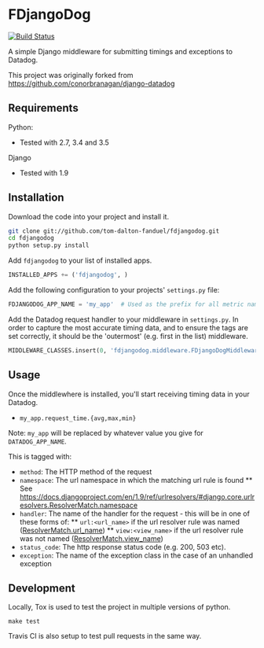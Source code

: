 # FDjangoDog

[![Build Status](https://travis-ci.org/tom-dalton-fanduel/fdjangodog.svg?branch=master)](https://travis-ci.org/tom-dalton-fanduel/fdjangodog)

A simple Django middleware for submitting timings and exceptions to Datadog.

This project was originally forked from https://github.com/conorbranagan/django-datadog


## Requirements

Python:
* Tested with 2.7, 3.4 and 3.5

Django
* Tested with 1.9


## Installation

Download the code into your project and install it.

```bash
git clone git://github.com/tom-dalton-fanduel/fdjangodog.git
cd fdjangodog
python setup.py install
```

Add `fdjangodog` to your list of installed apps.

```python
INSTALLED_APPS += ('fdjangodog', )
```

Add the following configuration to your projects' `settings.py` file:

```python
FDJANGODOG_APP_NAME = 'my_app'  # Used as the prefix for all metric names - e.g. this would give 'my_app.request_time'
```

Add the Datadog request handler to your middleware in `settings.py`. In order to capture the most accurate timing data,
and to ensure the tags are set correctly, it should be the 'outermost' (e.g. first in the list) middleware.

```python
MIDDLEWARE_CLASSES.insert(0, 'fdjangodog.middleware.FDjangoDogMiddleware')
```


## Usage

Once the middlewhere is installed, you'll start receiving timing data in your Datadog.

- `my_app.request_time.{avg,max,min}`

Note: `my_app` will be replaced by whatever value you give for `DATADOG_APP_NAME`.

This is tagged with:
* `method`: The HTTP method of the request
* `namespace`: The url namespace in which the matching url rule is found
** See https://docs.djangoproject.com/en/1.9/ref/urlresolvers/#django.core.urlresolvers.ResolverMatch.namespace
* `handler`: The name of the handler for the request - this will be in one of these forms of:
** `url:<url_name>` if the url resolver rule was named ([ResolverMatch.url_name](https://docs.djangoproject.com/en/1.9/ref/urlresolvers/#django.core.urlresolvers.ResolverMatch.url_name))
** `view:<view_name>` if the url resolver rule was not named ([ResolverMatch.view_name](https://docs.djangoproject.com/en/1.9/ref/urlresolvers/#django.core.urlresolvers.ResolverMatch.view_name))
* `status_code`: The http response status code (e.g. 200, 503 etc).
* `exception`: The name of the exception class in the case of an unhandled exception


## Development

Locally, Tox is used to test the project in multiple versions of python.

```
make test
```

Travis CI is also setup to test pull requests in the same way.
